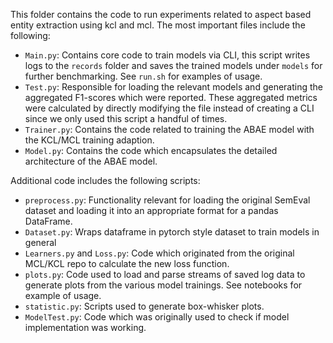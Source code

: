 This folder contains the code to run experiments related to aspect based entity extraction using kcl and mcl. The most important files include the following:

- `Main.py`: Contains core code to train models via CLI, this script writes logs to the `records` folder and saves the trained models under `models` for further benchmarking. See `run.sh` for examples of usage.
- `Test.py`: Responsible for loading the relevant models and generating the aggregated F1-scores which were reported. These aggregated metrics were calculated by directly modifying the file instead of creating a CLI since we only used this script a handful of times.
- `Trainer.py`: Contains the code related to training the ABAE model with the KCL/MCL training adaption.
- `Model.py`: Contains the code which encapsulates the detailed architecture of the ABAE model.

Additional code includes the following scripts:

- `preprocess.py`: Functionality relevant for loading the original SemEval dataset and loading it into an appropriate format for a pandas DataFrame.
- `Dataset.py`: Wraps dataframe in pytorch style dataset to train models in general
- `Learners.py` and `Loss.py`: Code which originated from the original MCL/KCL repo to calculate the new loss function.
- `plots.py`: Code used to load and parse streams of saved log data to generate plots from the various model trainings. See notebooks for example of usage.
- `statistic.py`: Scripts used to generate box-whisker plots.
- `ModelTest.py`: Code which was originally used to check if model implementation was working.
